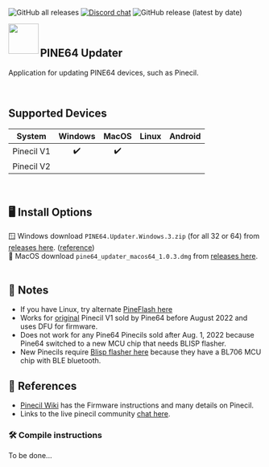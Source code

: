 ![GitHub all releases](https://img.shields.io/github/downloads/pine64/pine64_updater/total?color=blue)
[![Discord chat](https://img.shields.io/discord/463237927984693259?label=pine64_chat&style=flat&color=blue)](https://discord.gg/pine64)
![GitHub release (latest by date)](https://img.shields.io/github/v/release/pine64/pine64_updater?color=blue)
<br clear="both">

<img src="https://user-images.githubusercontent.com/97197236/225784120-09c7e266-69d8-436c-9cf0-78b3745444e7.png" align="left" width="60" > <br clear="right" />

## PINE64 Updater

Application for updating PINE64 devices, such as Pinecil.

<br clear="left">

## Supported Devices 
 | System  | Windows | MacOS| Linux| Android |
 | :-----: | :-----: | :--: | :--: | :-----: |
 | Pinecil V1  |:heavy_check_mark:|:heavy_check_mark:|    |   |
 | Pinecil V2  |     |     |       |
 <br>

## 🖥️ Install Options
:window: Windows download `PINE64.Updater.Windows.3.zip` (for all 32 or 64) from [releases here](https://github.com/pine64/pine64_updater/releases). ([reference](https://github.com/pine64/pine64_updater/issues/41#issuecomment-1159680531))  
🍏 MacOS download `pine64_updater_macos64_1.0.3.dmg` from [releases here](https://github.com/pine64/pine64_updater/releases).
<br><br>

## 🔖 Notes
- If you have Linux, try alternate [PineFlash here](https://github.com/River-Mochi/PineFlash)
- Works for [original](https://wiki.pine64.org/wiki/Pinecil#Authenticity) Pinecil V1 sold by Pine64 before August 2022 and uses DFU for firmware.
- Does not work for any Pine64 Pinecils sold after Aug. 1, 2022 because Pine64 switched to a new MCU chip that needs BLISP flasher.
- New Pinecils require [Blisp flasher here](https://github.com/pine64/blisp) because they have a BL706 MCU chip with BLE bluetooth.

## 📖 References
- [Pinecil Wiki](https://wiki.pine64.org/wiki/Pinecil) has the Firmware instructions and many details on Pinecil.
- Links to the live pinecil community [chat here](https://wiki.pine64.org/wiki/Pinecil#Live_Community_Chat). 


### :hammer_and_wrench: Compile instructions

To be done...
